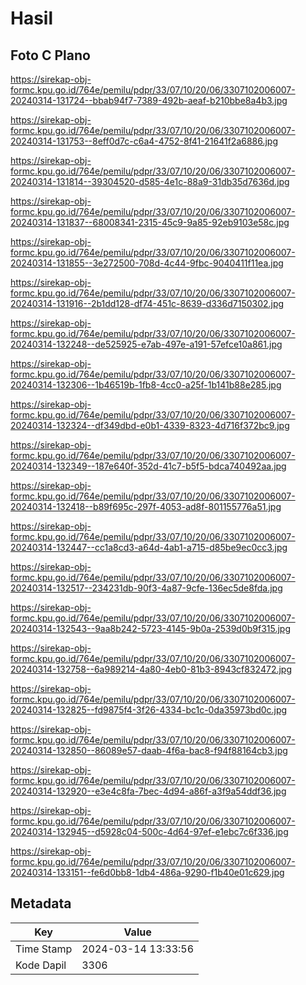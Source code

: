 # Hasil

## Foto C Plano

https://sirekap-obj-formc.kpu.go.id/764e/pemilu/pdpr/33/07/10/20/06/3307102006007-20240314-131724--bbab94f7-7389-492b-aeaf-b210bbe8a4b3.jpg

https://sirekap-obj-formc.kpu.go.id/764e/pemilu/pdpr/33/07/10/20/06/3307102006007-20240314-131753--8eff0d7c-c6a4-4752-8f41-21641f2a6886.jpg

https://sirekap-obj-formc.kpu.go.id/764e/pemilu/pdpr/33/07/10/20/06/3307102006007-20240314-131814--39304520-d585-4e1c-88a9-31db35d7636d.jpg

https://sirekap-obj-formc.kpu.go.id/764e/pemilu/pdpr/33/07/10/20/06/3307102006007-20240314-131837--68008341-2315-45c9-9a85-92eb9103e58c.jpg

https://sirekap-obj-formc.kpu.go.id/764e/pemilu/pdpr/33/07/10/20/06/3307102006007-20240314-131855--3e272500-708d-4c44-9fbc-9040411f11ea.jpg

https://sirekap-obj-formc.kpu.go.id/764e/pemilu/pdpr/33/07/10/20/06/3307102006007-20240314-131916--2b1dd128-df74-451c-8639-d336d7150302.jpg

https://sirekap-obj-formc.kpu.go.id/764e/pemilu/pdpr/33/07/10/20/06/3307102006007-20240314-132248--de525925-e7ab-497e-a191-57efce10a861.jpg

https://sirekap-obj-formc.kpu.go.id/764e/pemilu/pdpr/33/07/10/20/06/3307102006007-20240314-132306--1b46519b-1fb8-4cc0-a25f-1b141b88e285.jpg

https://sirekap-obj-formc.kpu.go.id/764e/pemilu/pdpr/33/07/10/20/06/3307102006007-20240314-132324--df349dbd-e0b1-4339-8323-4d716f372bc9.jpg

https://sirekap-obj-formc.kpu.go.id/764e/pemilu/pdpr/33/07/10/20/06/3307102006007-20240314-132349--187e640f-352d-41c7-b5f5-bdca740492aa.jpg

https://sirekap-obj-formc.kpu.go.id/764e/pemilu/pdpr/33/07/10/20/06/3307102006007-20240314-132418--b89f695c-297f-4053-ad8f-801155776a51.jpg

https://sirekap-obj-formc.kpu.go.id/764e/pemilu/pdpr/33/07/10/20/06/3307102006007-20240314-132447--cc1a8cd3-a64d-4ab1-a715-d85be9ec0cc3.jpg

https://sirekap-obj-formc.kpu.go.id/764e/pemilu/pdpr/33/07/10/20/06/3307102006007-20240314-132517--234231db-90f3-4a87-9cfe-136ec5de8fda.jpg

https://sirekap-obj-formc.kpu.go.id/764e/pemilu/pdpr/33/07/10/20/06/3307102006007-20240314-132543--9aa8b242-5723-4145-9b0a-2539d0b9f315.jpg

https://sirekap-obj-formc.kpu.go.id/764e/pemilu/pdpr/33/07/10/20/06/3307102006007-20240314-132758--6a989214-4a80-4eb0-81b3-8943cf832472.jpg

https://sirekap-obj-formc.kpu.go.id/764e/pemilu/pdpr/33/07/10/20/06/3307102006007-20240314-132825--fd9875f4-3f26-4334-bc1c-0da35973bd0c.jpg

https://sirekap-obj-formc.kpu.go.id/764e/pemilu/pdpr/33/07/10/20/06/3307102006007-20240314-132850--86089e57-daab-4f6a-bac8-f94f88164cb3.jpg

https://sirekap-obj-formc.kpu.go.id/764e/pemilu/pdpr/33/07/10/20/06/3307102006007-20240314-132920--e3e4c8fa-7bec-4d94-a86f-a3f9a54ddf36.jpg

https://sirekap-obj-formc.kpu.go.id/764e/pemilu/pdpr/33/07/10/20/06/3307102006007-20240314-132945--d5928c04-500c-4d64-97ef-e1ebc7c6f336.jpg

https://sirekap-obj-formc.kpu.go.id/764e/pemilu/pdpr/33/07/10/20/06/3307102006007-20240314-133151--fe6d0bb8-1db4-486a-9290-f1b40e01c629.jpg


## Metadata

| Key        | Value               |
| ---------- | ------------------- |
| Time Stamp | 2024-03-14 13:33:56 |
| Kode Dapil | 3306                |



